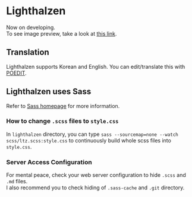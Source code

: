 # Lighthalzen
Now on developing.  
To see image preview, take a look at [this link](https://cite.app.yuoa.pm/).

## Translation
Lighthalzen supports Korean and English. You can edit/translate this with [POEDIT](https://poedit.net).  

## Lighthalzen uses Sass
Refer to [Sass homepage](https://sass-lang.com) for more information.

### How to change `.scss` files to `style.css`
In `lighthalzen` directory, you can type `sass --sourcemap=none --watch scss/ltz.scss:style.css` to continuously build whole scss files into `style.css`.

### Server Access Configuration
For mental peace, check your web server configuration to hide `.scss` and `.md` files.  
I also recommend you to check hiding of `.sass-cache` and `.git` directory.  
